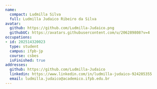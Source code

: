 ```yaml
---
name:
  compact: Ludmilla Silva
  full: Ludmilla Judaico Ribeiro da Silva
avatar:
  github: https://github.com/Ludmilla-Judaico.png
  githubUC: https://avatars.githubusercontent.com/u/206289808?v=4
occupations:
- id: 202514320023
  type: student
  campus: ifpb-jp
  course: csbes
  isFinished: true
addresses:
  github: https://github.com/Ludmilla-Judaico
  linkedin: https://www.linkedin.com/in/ludmilla-judaico-924205355
  email: ludmilla.judaico@academico.ifpb.edu.br
---
```

